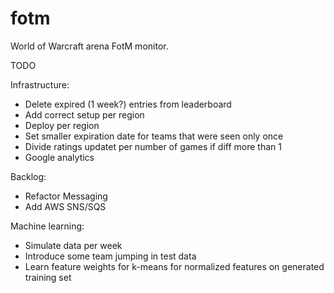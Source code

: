 fotm
====

World of Warcraft arena FotM monitor.

TODO

Infrastructure:
- Delete expired (1 week?) entries from leaderboard
- Add correct setup per region
- Deploy per region
- Set smaller expiration date for teams that were seen only once
- Divide ratings updatet per number of games if diff more than 1
- Google analytics

Backlog:
- Refactor Messaging
- Add AWS SNS/SQS

Machine learning:
- Simulate data per week
- Introduce some team jumping in test data
- Learn feature weights for k-means for normalized features on generated training set
